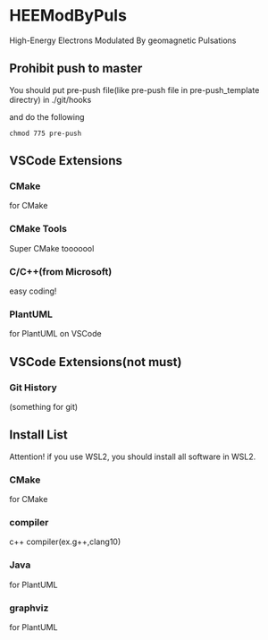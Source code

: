 # HEEModByPuls
High-Energy Electrons Modulated By geomagnetic Pulsations

## Prohibit push to master
You should put pre-push file(like pre-push file in pre-push_template directry) in ./git/hooks

and do the following
```
chmod 775 pre-push
```

## VSCode Extensions
### CMake
for CMake
### CMake Tools
Super CMake tooooool
### C/C++(from Microsoft)
easy coding!
### PlantUML
for PlantUML on VSCode


## VSCode Extensions(not must)
### Git History
(something for git)

## Install List
Attention! if you use WSL2, you should install all software in WSL2.
### CMake
  for CMake
### compiler 
  c++ compiler(ex.g++,clang10)
### Java
  for PlantUML
### graphviz
  for PlantUML
